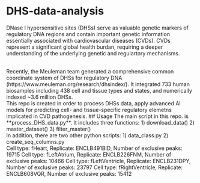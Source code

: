 # DHS-data-analysis

DNase I hypersensitive sites (DHSs) serve as valuable genetic markers of regulatory DNA regions and contain important genetic information essentially associated with cardiovascular diseases (CVDs). CVDs represent a significant global health burdan, requiring a deeper understanding of the underlying genetic and regulartory mechanisms.
<!-- blank line -->
<br>
<!-- blank line -->
Recently, the Meuleman team generated a comprehensive common coordinate system of DHSs for regulatory DNA (https://www.meuleman.org/research/dhsindex/). It integrated 733 human biosamples including 438 cell and tissue types and states, and numerically indexed ~3.6 million DHSs. 
<!-- blank line -->
<br>
<!-- blank line -->
This repo is created in order to process DHSs data, apply advanced AI models for predicting cell- and tissue-specific regulatory elemetns implicated in CVD pathogenesis.
## Usage
The main script in this repo. is **process_DHS_data.py**. It includes three functions:
1) download_data()
2) master_dataset()
3) filter_master()
<!-- blank line -->
<br>
<!-- blank line -->
In addition, there are two other python scripts:
1) data_class.py
2) create_seq_columns.py


<!-- blank line -->
<br>
<!-- blank line -->
Cell type: fHeart, Replicate: ENCLB491BID,                       Number of exclusive peaks: 19715
Cell type: fLeftAtrium, Replicate: ENCLB226FNM,                       Number of exclusive peaks: 10466
Cell type: fLeftVentricle, Replicate: ENCLB231DPY,                       Number of exclusive peaks: 23797
Cell type: fRightVentricle, Replicate: ENCLB608VQR,                       Number of exclusive peaks: 15412
